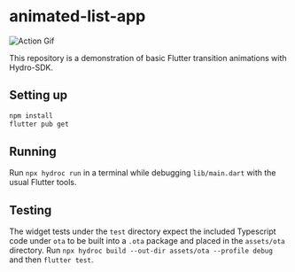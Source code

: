 # animated-list-app
![Action Gif](https://github.com/hydro-sdk/animated-list-app/blob/main/media/action-gif.gif)  

This repository is a demonstration of basic Flutter transition animations with Hydro-SDK.

## Setting up
```bash
npm install
flutter pub get
```

## Running
Run `npx hydroc run` in a terminal while debugging `lib/main.dart` with the usual Flutter tools.

## Testing
The widget tests under the `test` directory expect the included Typescript code under `ota` to be built into a `.ota` package and placed in the `assets/ota` directory. Run `npx hydroc build --out-dir assets/ota --profile debug` and then `flutter test`.